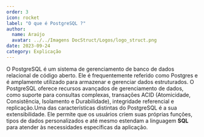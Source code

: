 ```yaml
---
order: 3
icon: rocket
label: "O que é PostgreSQL ?"
author:
  name: Araújo
  avatar: ../../Imagens DocStruct/Logos/logo_struct.png
date: 2023-09-24
category: Explicação
---
```


O PostgreSQL é um sistema de gerenciamento de banco de dados relacional de código aberto. Ele é frequentemente referido como Postgres e é amplamente utilizado para armazenar e gerenciar dados estruturados. O PostgreSQL oferece recursos avançados de gerenciamento de dados, como suporte para consultas complexas, transações ACID (Atomicidade, Consistência, Isolamento e Durabilidade), integridade referencial e replicação.Uma das características distintas do PostgreSQL é a sua extensibilidade. Ele permite que os usuários criem suas próprias funções, tipos de dados personalizados e até mesmo estendam a linguagem **SQL** para atender às necessidades específicas da aplicação. 